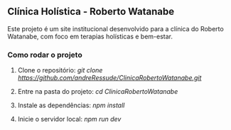 ## Clínica Holística - Roberto Watanabe

Este projeto é um site institucional desenvolvido para a clínica do Roberto Watanabe, com foco em terapias holísticas e bem-estar.

### Como rodar o projeto

1. Clone o repositório: *git clone https://github.com/andreRessude/ClinicaRobertoWatanabe.git*

2. Entre na pasta do projeto: *cd ClinicaRobertoWatanabe*

3. Instale as dependências: *npm install*

4. Inicie o servidor local: *npm run dev*
